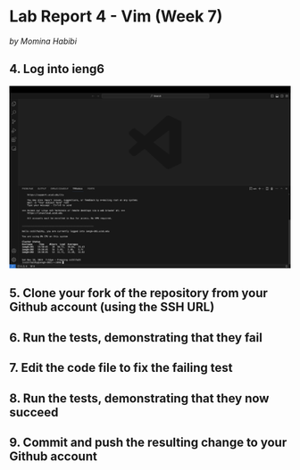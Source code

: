 # Lab Report 4 - Vim (Week 7)
*by Momina Habibi*

## 4. Log into ieng6
![Image](login.png)

## 5. Clone your fork of the repository from your Github account (using the SSH URL)

## 6. Run the tests, demonstrating that they fail

## 7. Edit the code file to fix the failing test

## 8. Run the tests, demonstrating that they now succeed

## 9. Commit and push the resulting change to your Github account


